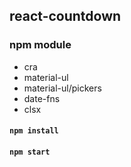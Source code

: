 ## react-countdown

### npm module

- cra
- material-ul
- material-ul/pickers
- date-fns
- clsx

#### `npm install`

#### `npm start`
